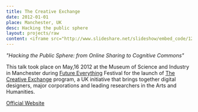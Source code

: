 ```yaml
---
title: The Creative Exchange
date: 2012-01-01
place: Manchester, UK
desc: Hacking the public sphere
layout: projects/raw
content: <iframe src="http://www.slideshare.net/slideshow/embed_code/12968980" width="570" height="482" frameborder="0" marginwidth="0" marginheight="0" scrolling="no"  allowfullscreen> </iframe>
---
```


*"Hacking the Public Sphere: from Online Sharing to Cognitive Commons"*

This talk took place on May,16 2012  at the Museum of Science and Industry in Manchester during [Future Everything](http://futureeverything.org/) Festival for the launch of [The Creative Exchange](http://thecreativeexchange.org) program, a UK initiative that brings together digital designers, major corporations and leading researchers in the Arts and Humanities.


[Official Website](http://thecreativeexchange.org/launchpad)
